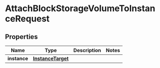 

# AttachBlockStorageVolumeToInstanceRequest


## Properties

| Name | Type | Description | Notes |
|------------ | ------------- | ------------- | -------------|
|**instance** | [**InstanceTarget**](InstanceTarget.md) |  |  |



